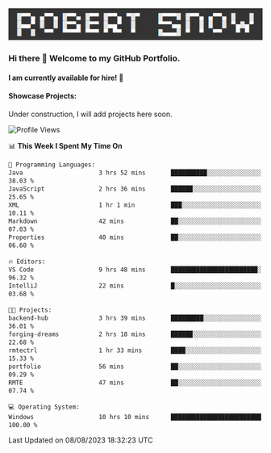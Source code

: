 <img alt="myname" src="assets/name.png" />

### Hi there 👋 Welcome to my GitHub Portfolio.
#### I am currently available for hire!  :briefcase:

#### Showcase Projects:

Under construction, I will add projects here soon.

<!--START_SECTION:waka-->
![Profile Views](http://img.shields.io/badge/Profile%20Views-62-blue)

📊 **This Week I Spent My Time On** 

```text
💬 Programming Languages: 
Java                     3 hrs 52 mins       ██████████░░░░░░░░░░░░░░░   38.03 % 
JavaScript               2 hrs 36 mins       ██████░░░░░░░░░░░░░░░░░░░   25.65 % 
XML                      1 hr 1 min          ███░░░░░░░░░░░░░░░░░░░░░░   10.11 % 
Markdown                 42 mins             ██░░░░░░░░░░░░░░░░░░░░░░░   07.03 % 
Properties               40 mins             ██░░░░░░░░░░░░░░░░░░░░░░░   06.60 % 

🔥 Editors: 
VS Code                  9 hrs 48 mins       ████████████████████████░   96.32 % 
IntelliJ                 22 mins             █░░░░░░░░░░░░░░░░░░░░░░░░   03.68 % 

🐱‍💻 Projects: 
backend-hub              3 hrs 39 mins       █████████░░░░░░░░░░░░░░░░   36.01 % 
forging-dreams           2 hrs 18 mins       ██████░░░░░░░░░░░░░░░░░░░   22.68 % 
rmtectrl                 1 hr 33 mins        ████░░░░░░░░░░░░░░░░░░░░░   15.33 % 
portfolio                56 mins             ██░░░░░░░░░░░░░░░░░░░░░░░   09.29 % 
RMTE                     47 mins             ██░░░░░░░░░░░░░░░░░░░░░░░   07.74 % 

💻 Operating System: 
Windows                  10 hrs 10 mins      █████████████████████████   100.00 % 
```


 Last Updated on 08/08/2023 18:32:23 UTC
<!--END_SECTION:waka-->

<!--
**robjsnow/robjsnow** is a ✨ _special_ ✨ repository because its `README.md` (this file) appears on your GitHub profile.

Here are some ideas to get you started:

- 🔭 I’m currently working on ...
- 🌱 I’m currently learning ...
- 👯 I’m looking to collaborate on ...
- 🤔 I’m looking for help with ...
- 💬 Ask me about ...
- 📫 How to reach me: ...
- 😄 Pronouns: ...
- ⚡ Fun fact: ...
-->
